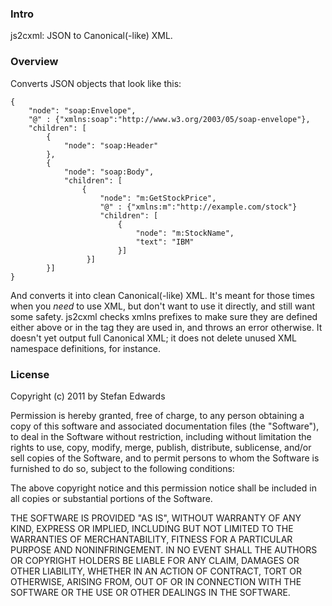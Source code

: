 ### Intro ###
js2cxml: JSON to Canonical(-like) XML.

### Overview ###
Converts JSON objects that look like this:

    {
        "node": "soap:Envelope",
        "@" : {"xmlns:soap":"http://www.w3.org/2003/05/soap-envelope"},
        "children": [
            {
                "node": "soap:Header"
            },
            {
                "node": "soap:Body",
                "children": [
                    {
                        "node": "m:GetStockPrice",
                        "@" : {"xmlns:m":"http://example.com/stock"}
                        "children": [
                            {
                                "node": "m:StockName",
                                "text": "IBM"
                            }]
                     }]
            }]
    }

And converts it into clean Canonical(-like) XML. It&apos;s meant for those
times when you *need* to use XML, but don&apos;t want to use it directly, 
and still want some safety. js2cxml checks xmlns prefixes to make sure they
are defined either above or in the tag they are used in, and throws an error 
otherwise. It doesn&apos;t yet output full Canonical XML; it does not delete
unused XML namespace definitions, for instance.


### License ###

Copyright (c) 2011 by Stefan Edwards

Permission is hereby granted, free of charge, to any person obtaining a copy
of this software and associated documentation files (the "Software"), to deal
in the Software without restriction, including without limitation the rights
to use, copy, modify, merge, publish, distribute, sublicense, and/or sell
copies of the Software, and to permit persons to whom the Software is
furnished to do so, subject to the following conditions:

The above copyright notice and this permission notice shall be included in
all copies or substantial portions of the Software.

THE SOFTWARE IS PROVIDED "AS IS", WITHOUT WARRANTY OF ANY KIND, EXPRESS OR
IMPLIED, INCLUDING BUT NOT LIMITED TO THE WARRANTIES OF MERCHANTABILITY,
FITNESS FOR A PARTICULAR PURPOSE AND NONINFRINGEMENT. IN NO EVENT SHALL THE
AUTHORS OR COPYRIGHT HOLDERS BE LIABLE FOR ANY CLAIM, DAMAGES OR OTHER
LIABILITY, WHETHER IN AN ACTION OF CONTRACT, TORT OR OTHERWISE, ARISING FROM,
OUT OF OR IN CONNECTION WITH THE SOFTWARE OR THE USE OR OTHER DEALINGS IN
THE SOFTWARE.

